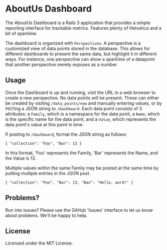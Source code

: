 AboutUs Dashboard
=================

The AboutUs Dashboard is a Rails 3 application that provides a simple
reporting interface for trackable metrics. Features plenty of
Helvetica and a bit of sparkline.

The dashboard is organized with `Perspectives`. A perspective is a
customized view of data points stored in the database. This allows
for different dashboards to present the same data, but highlight it in
different ways. For instance, one perspective can show a sparkline of
a datapoint that another perspective merely exposes as a number.

Usage
-----

Once the Dashboard is up and running, visit the URL in a web browser
to create a new perspective. No data points will be present. These can
either be created by visiting `/data_points/new` and manually entering
values, or by `POST`ing a JSON string to `/dashboard`. Each data point
consists of 3 attributes: a `Family`, which is a namespace for the
data point, a `Name`, which is the specific name for the data point,
and a `Value`, which represents the data point's value at this point
in time.

If posting to `/dashboard`, format the JSON string as follows:

    { "collection": "Foo", "Bar": 13 }

In this format, 'Foo' represents the Family, 'Bar' represents the
Name, and the Value is 13.

Multiple values within the same Family may be posted at the same time
by putting multiple entries in the JSON post.

    { "collection": "Foo", "Bar": 13, "Baz": "Hello, word!" }


Problems?
---------

Run into issues? Please use the GitHub 'Issues' interface to let us
know about problems. We'll be happy to help.

License
-------

Licensed under the MIT License.
